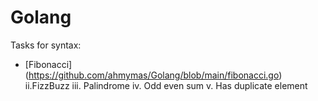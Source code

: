 # Golang

Tasks for syntax:
- [Fibonacci] (https://github.com/ahmymas/Golang/blob/main/fibonacci.go)
ii.FizzBuzz
iii. Palindrome
iv. Odd even sum
v. Has duplicate element
